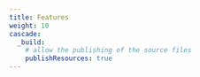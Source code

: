 ```yaml
---
title: Features
weight: 10
cascade:
  _build:
    # allow the publishing of the source files
    publishResources: true
---
```

